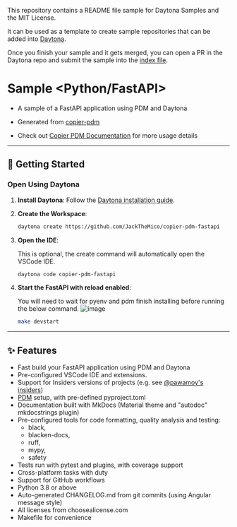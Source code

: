 This repository contains a README file sample for Daytona Samples and the MIT License.

It can be used as a template to create sample repositories that can be added into [Daytona](https://github.com/daytonaio/daytona).

Once you finish your sample and it gets merged, you can open a PR in the Daytona repo and submit the sample into the [index file](https://github.com/daytonaio/daytona/blob/main/hack/samples/index.json).

# Sample <Python/FastAPI>

- A sample of a FastAPI application using PDM and Daytona

- Generated from [copier-pdm](https://github.com/pawamoy/copier-pdm)

- Check out [Copier PDM Documentation](https://pawamoy.github.io/copier-pdm/) for more usage details

---

## 🚀 Getting Started  

### Open Using Daytona  

1. **Install Daytona**: Follow the [Daytona installation guide](https://www.daytona.io/docs/installation/installation/).  
2. **Create the Workspace**:  

   ```bash  
   daytona create https://github.com/JackTheMico/copier-pdm-fastapi 
   ```  

3. **Open the IDE**:

   This is optional, the create command will automatically open the VSCode IDE.

   ```bash
   daytona code copier-pdm-fastapi
   ```

4. **Start the FastAPI with reload enabled**:  

   You will need to wait for pyenv and pdm finish installing before running the below command.
   ![image](https://github.com/user-attachments/assets/503bcf3b-1cf8-4b1b-ac60-3610d3d5f29f)

   ```bash  
   make devstart
   ```  

---

## ✨ Features  

- Fast build your FastAPI application using PDM and Daytona
- Pre-configured VSCode IDE and extensions.
- Support for Insiders versions of projects (e.g. see [@pawamoy's insiders](https://pawamoy.github.io/insiders/))
- [PDM]() setup, with pre-defined pyproject.toml
- Documentation built with MkDocs (Material theme and "autodoc" mkdocstrings plugin)
- Pre-configured tools for code formatting, quality analysis and testing:
  - black,
  - blacken-docs,
  - ruff,
  - mypy,
  - safety
- Tests run with pytest and plugins, with coverage support
- Cross-platform tasks with duty
- Support for GitHub workflows
- Python 3.8 or above
- Auto-generated CHANGELOG.md from git commits (using Angular message style)
- All licenses from choosealicense.com
- Makefile for convenience

